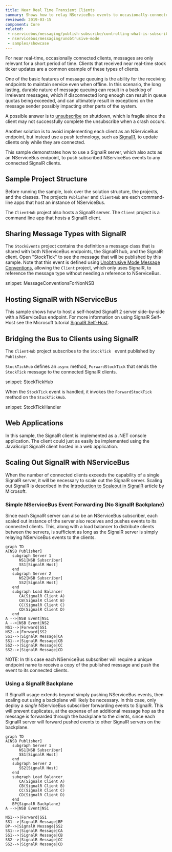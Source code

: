 ```yaml
---
title: Near Real Time Transient Clients
summary: Shows how to relay NServiceBus events to occasionally-connected clients via SignalR.
reviewed: 2019-03-15
component: Core
related: 
 - nservicebus/messaging/publish-subscribe/controlling-what-is-subscribed
 - nservicebus/messaging/unobtrusive-mode
 - samples/showcase
---
```


For near real-time, occasionally connected clients, messages are only relevant for a short period of time. Clients that received near real-time stock ticker updates are a common example of these types of clients.

One of the basic features of message queuing is the ability for the receiving endpoints to maintain service even when offline.  In this scenario, the long lasting, durable nature of message queuing can result in a backlog of irrelevant messages, which if disconnected long enough can result in queue quotas being exceeded, and can ultimately result in exceptions on the message sender possibly impacting other parts of the system.

A possible answer is to [unsubscribe](/nservicebus/messaging/publish-subscribe/controlling-what-is-subscribed.md#manually-subscribing-to-a-message) on shutdown, which is fragile since the client may not successfully complete the unsubscribe when a crash occurs.

Another solution is to avoid implementing each client as an NServiceBus endpoint, but instead use a push technology, such as [SignalR](http://signalr.net/), to update clients only while they are connected.

This sample demonstrates how to use a SignalR server, which also acts as an NServiceBus endpoint, to push subscribed NServiceBus events to any connected SignalR clients.

## Sample Project Structure

Before running the sample, look over the solution structure, the projects, and the classes. The projects `Publisher` and `ClientHub` are each command-line apps that host an instance of NServiceBus.

The `ClientHub` project also hosts a SignalR server. The `Client` project is a command line app that hosts a SignalR client.



## Sharing Message Types with SignalR

The `StockEvents` project contains the definition a message class that is shared with both NServiceBus endpoints, the SignalR hub, and the SignalR client. Open "StockTick" to see the message that will be published by this sample. Note that this event is defined using [Unobtrusive Mode Message Conventions](/nservicebus/messaging/unobtrusive-mode.md), allowing the `Client` project, which only uses SignalR, to reference the message type without needing a reference to NServiceBus.

snippet: MessageConventionsForNonNSB



## Hosting SignalR with NServiceBus

This sample shows how to host a self-hosted SignalR 2 server side-by-side with a NServiceBus endpoint. For more information on using SignalR Self-Host see the Microsoft tutorial [SignalR Self-Host](https://docs.microsoft.com/en-us/aspnet/signalr/overview/deployment/tutorial-signalr-self-host).



## Bridging the Bus to Clients using SignalR

The `ClientHub` project subscribes to the `StockTick ` event published by `Publisher`. 

`StockTickHub` defines an `async` method, `ForwardStockTick` that sends the `StockTick` message to the connected SignalR clients.

snippet: StockTickHub

When the `StockTick` event is handled, it invokes the `ForwardStockTick` method on the `StockTickHub`.

snippet: StockTickHandler



## Web Applications

In this sample, the SignalR client is implemented as a .NET console application. The client could just as easily be implemented using the JavaScript SignalR client hosted in a web application.



## Scaling Out SignalR with NServiceBus

When the number of connected clients exceeds the capability of a single SignalR server, it will be necessary to scale out the SignalR server. Scaling out SignalR is described in the [Introduction to Scaleout in SignalR](https://docs.microsoft.com/en-us/aspnet/signalr/overview/performance/scaleout-in-signalr) article by Microsoft.

### Simple NServiceBus Event Forwarding (No SignalR Backplane)

Since each SignalR server can also be an NServiceBus subscriber, each scaled out instance of the server also receives and pushes events to its connected clients. This, along with a load balancer to distribute clients between the servers, is sufficient as long as the SignalR server is simply relaying NServiceBus events to the clients.

```mermaid
graph TD
A[NSB Publisher]
   subgraph Server 1
      NS1[NSB Subscriber]
      SS1[SignalR Host]
   end
   subgraph Server 2
      NS2[NSB Subscriber]
      SS2[SignalR Host]
   end
   subgraph Load Balancer
      CA(SignalR Client A)
      CB(SignalR Client B)
      CC(SignalR Client C)
      CD(SignalR Client D)
   end
A -->|NSB Event|NS1
A -->|NSB Event|NS2
NS1-->|Forward|SS1
NS2-->|Forward|SS2
SS1-->|SignalR Message|CA
SS1-->|SignalR Message|CB
SS2-->|SignalR Message|CC
SS2-->|SignalR Message|CD
```

NOTE: In this case each NServiceBus subscriber will require a unique endpoint name to receive a copy of the published message and push the event to its connected clients.

### Using a SignalR Backplane

If SignalR usage extends beyond simply pushing NServiceBus events, then scaling out using a backplane will likely be necessary. In this case, only deploy a _single_ NServiceBus subscriber forwarding events to SignalR. This will prevent duplicates, at the expense of an additional message hop as the message is forwarded through the backplane to the clients, since each SignalR server will forward pushed events to other SignalR servers on the backplane.

```mermaid
graph TD
A[NSB Publisher]
   subgraph Server 1
      NS1[NSB Subscriber]
      SS1[SignalR Host]
   end
   subgraph Server 2
      SS2[SignalR Host]
   end
   subgraph Load Balancer
      CA(SignalR Client A)
      CB(SignalR Client B)
      CC(SignalR Client C)
      CD(SignalR Client D)
   end
   BP{SignalR Backplane}
A -->|NSB Event|NS1

NS1-->|Forward|SS1
SS1-->|SignalR Message|BP
BP-->|SignalR Message|SS2
SS1-->|SignalR Message|CA
SS1-->|SignalR Message|CB
SS2-->|SignalR Message|CC
SS2-->|SignalR Message|CD
```

